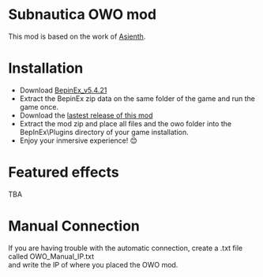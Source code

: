 ﻿# Subnautica OWO mod
This mod is based on the work of [Asienth](https://github.com/Astienth/7Days_bHaptics).

# Installation
- Download [BepinEx_v5.4.21]( https://github.com/BepInEx/BepInEx/releases/tag/v5.4.21)
- Extract the BepinEx zip data on the same folder of the game and run the game once.
- Download the [lastest release of this mod](https://github.com/OWODevelopers/OWO_7Days/releases/latest)
- Extract the mod zip and place all files and the owo folder into the BepInEx\Plugins directory of your game installation.
- Enjoy your inmersive experience! 😊

# Featured effects
TBA

# Manual Connection
If you are having trouble with the automatic connection, create a .txt file called OWO_Manual_IP.txt  
and write the IP of where you placed the OWO mod.
